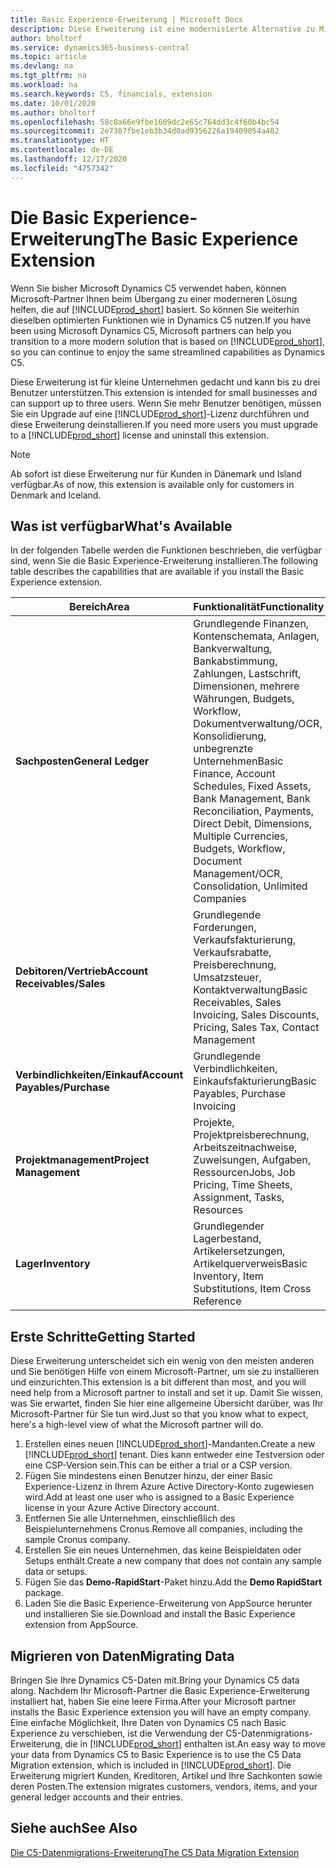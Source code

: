 ```yaml
---
title: Basic Experience-Erweiterung | Microsoft Docs
description: Diese Erweiterung ist eine modernisierte Alternative zu Microsoft Dynamics C5.
author: bholtorf
ms.service: dynamics365-business-central
ms.topic: article
ms.devlang: na
ms.tgt_pltfrm: na
ms.workload: na
ms.search.keywords: C5, financials, extension
ms.date: 10/01/2020
ms.author: bholtorf
ms.openlocfilehash: 58c8a66e9fbe1609dc2e65c764dd3c4f60b4bc54
ms.sourcegitcommit: 2e7307fbe1eb3b34d0ad9356226a19409054a402
ms.translationtype: HT
ms.contentlocale: de-DE
ms.lasthandoff: 12/17/2020
ms.locfileid: "4757342"
---
```

# <a name="the-basic-experience-extension"></a><span data-ttu-id="1ade5-103">Die Basic Experience-Erweiterung</span><span class="sxs-lookup"><span data-stu-id="1ade5-103">The Basic Experience Extension</span></span>
<span data-ttu-id="1ade5-104">Wenn Sie bisher Microsoft Dynamics C5 verwendet haben, können Microsoft-Partner Ihnen beim Übergang zu einer moderneren Lösung helfen, die auf [!INCLUDE[prod_short](includes/prod_short.md)] basiert. So können Sie weiterhin dieselben optimierten Funktionen wie in Dynamics C5 nutzen.</span><span class="sxs-lookup"><span data-stu-id="1ade5-104">If you have been using Microsoft Dynamics C5, Microsoft partners can help you transition to a more modern solution that is based on [!INCLUDE[prod_short](includes/prod_short.md)], so you can continue to enjoy the same streamlined capabilities as Dynamics C5.</span></span>

<span data-ttu-id="1ade5-105">Diese Erweiterung ist für kleine Unternehmen gedacht und kann bis zu drei Benutzer unterstützen.</span><span class="sxs-lookup"><span data-stu-id="1ade5-105">This extension is intended for small businesses and can support up to three users.</span></span> <span data-ttu-id="1ade5-106">Wenn Sie mehr Benutzer benötigen, müssen Sie ein Upgrade auf eine [!INCLUDE[prod_short](includes/prod_short.md)]-Lizenz durchführen und diese Erweiterung deinstallieren.</span><span class="sxs-lookup"><span data-stu-id="1ade5-106">If you need more users you must upgrade to a [!INCLUDE[prod_short](includes/prod_short.md)] license and uninstall this extension.</span></span>

> [!NOTE]
> <span data-ttu-id="1ade5-107">Ab sofort ist diese Erweiterung nur für Kunden in Dänemark und Island verfügbar.</span><span class="sxs-lookup"><span data-stu-id="1ade5-107">As of now, this extension is available only for customers in Denmark and Iceland.</span></span> 

## <a name="whats-available"></a><span data-ttu-id="1ade5-108">Was ist verfügbar</span><span class="sxs-lookup"><span data-stu-id="1ade5-108">What's Available</span></span>
<span data-ttu-id="1ade5-109">In der folgenden Tabelle werden die Funktionen beschrieben, die verfügbar sind, wenn Sie die Basic Experience-Erweiterung installieren.</span><span class="sxs-lookup"><span data-stu-id="1ade5-109">The following table describes the capabilities that are available if you install the Basic Experience extension.</span></span>

|<span data-ttu-id="1ade5-110">Bereich</span><span class="sxs-lookup"><span data-stu-id="1ade5-110">Area</span></span>  |<span data-ttu-id="1ade5-111">Funktionalität</span><span class="sxs-lookup"><span data-stu-id="1ade5-111">Functionality</span></span>  |
|---------|---------|
|<span data-ttu-id="1ade5-112">**Sachposten**</span><span class="sxs-lookup"><span data-stu-id="1ade5-112">**General Ledger**</span></span> |<span data-ttu-id="1ade5-113">Grundlegende Finanzen, Kontenschemata, Anlagen, Bankverwaltung, Bankabstimmung, Zahlungen, Lastschrift, Dimensionen, mehrere Währungen, Budgets, Workflow, Dokumentverwaltung/OCR, Konsolidierung, unbegrenzte Unternehmen</span><span class="sxs-lookup"><span data-stu-id="1ade5-113">Basic Finance, Account Schedules, Fixed Assets, Bank Management, Bank Reconciliation, Payments, Direct Debit, Dimensions, Multiple Currencies, Budgets, Workflow, Document Management/OCR, Consolidation, Unlimited Companies</span></span>|
|<span data-ttu-id="1ade5-114">**Debitoren/Vertrieb**</span><span class="sxs-lookup"><span data-stu-id="1ade5-114">**Account Receivables/Sales**</span></span> |<span data-ttu-id="1ade5-115">Grundlegende Forderungen, Verkaufsfakturierung, Verkaufsrabatte, Preisberechnung, Umsatzsteuer, Kontaktverwaltung</span><span class="sxs-lookup"><span data-stu-id="1ade5-115">Basic Receivables, Sales Invoicing, Sales Discounts, Pricing, Sales Tax, Contact Management</span></span> |
|<span data-ttu-id="1ade5-116">**Verbindlichkeiten/Einkauf**</span><span class="sxs-lookup"><span data-stu-id="1ade5-116">**Account Payables/Purchase**</span></span> |<span data-ttu-id="1ade5-117">Grundlegende Verbindlichkeiten, Einkaufsfakturierung</span><span class="sxs-lookup"><span data-stu-id="1ade5-117">Basic Payables, Purchase Invoicing</span></span> |
|<span data-ttu-id="1ade5-118">**Projektmanagement**</span><span class="sxs-lookup"><span data-stu-id="1ade5-118">**Project Management**</span></span> |<span data-ttu-id="1ade5-119">Projekte, Projektpreisberechnung, Arbeitszeitnachweise, Zuweisungen, Aufgaben, Ressourcen</span><span class="sxs-lookup"><span data-stu-id="1ade5-119">Jobs, Job Pricing, Time Sheets, Assignment, Tasks, Resources</span></span> |
|<span data-ttu-id="1ade5-120">**Lager**</span><span class="sxs-lookup"><span data-stu-id="1ade5-120">**Inventory**</span></span> |<span data-ttu-id="1ade5-121">Grundlegender Lagerbestand, Artikelersetzungen, Artikelquerverweis</span><span class="sxs-lookup"><span data-stu-id="1ade5-121">Basic Inventory, Item Substitutions, Item Cross Reference</span></span> |

## <a name="getting-started"></a><span data-ttu-id="1ade5-122">Erste Schritte</span><span class="sxs-lookup"><span data-stu-id="1ade5-122">Getting Started</span></span>
<span data-ttu-id="1ade5-123">Diese Erweiterung unterscheidet sich ein wenig von den meisten anderen und Sie benötigen Hilfe von einem Microsoft-Partner, um sie zu installieren und einzurichten.</span><span class="sxs-lookup"><span data-stu-id="1ade5-123">This extension is a bit different than most, and you will need help from a Microsoft partner to install and set it up.</span></span> <span data-ttu-id="1ade5-124">Damit Sie wissen, was Sie erwartet, finden Sie hier eine allgemeine Übersicht darüber, was Ihr Microsoft-Partner für Sie tun wird.</span><span class="sxs-lookup"><span data-stu-id="1ade5-124">Just so that you know what to expect, here's a high-level view of what the Microsoft partner will do.</span></span>

1. <span data-ttu-id="1ade5-125">Erstellen eines neuen [!INCLUDE[prod_short](includes/prod_short.md)]-Mandanten.</span><span class="sxs-lookup"><span data-stu-id="1ade5-125">Create a new [!INCLUDE[prod_short](includes/prod_short.md)] tenant.</span></span> <span data-ttu-id="1ade5-126">Dies kann entweder eine Testversion oder eine CSP-Version sein.</span><span class="sxs-lookup"><span data-stu-id="1ade5-126">This can be either a trial or a CSP version.</span></span>
2. <span data-ttu-id="1ade5-127">Fügen Sie mindestens einen Benutzer hinzu, der einer Basic Experience-Lizenz in Ihrem Azure Active Directory-Konto zugewiesen wird.</span><span class="sxs-lookup"><span data-stu-id="1ade5-127">Add at least one user who is assigned to a Basic Experience license in your Azure Active Directory account.</span></span>
3. <span data-ttu-id="1ade5-128">Entfernen Sie alle Unternehmen, einschließlich des Beispielunternehmens Cronus.</span><span class="sxs-lookup"><span data-stu-id="1ade5-128">Remove all companies, including the sample Cronus company.</span></span>
4. <span data-ttu-id="1ade5-129">Erstellen Sie ein neues Unternehmen, das keine Beispieldaten oder Setups enthält.</span><span class="sxs-lookup"><span data-stu-id="1ade5-129">Create a new company that does not contain any sample data or setups.</span></span>
5. <span data-ttu-id="1ade5-130">Fügen Sie das **Demo-RapidStart**-Paket hinzu.</span><span class="sxs-lookup"><span data-stu-id="1ade5-130">Add the **Demo RapidStart** package.</span></span> <!--what does the pockage contain?-->
6. <span data-ttu-id="1ade5-131">Laden Sie die Basic Experience-Erweiterung von AppSource herunter und installieren Sie sie.</span><span class="sxs-lookup"><span data-stu-id="1ade5-131">Download and install the Basic Experience extension from AppSource.</span></span>

## <a name="migrating-data"></a><span data-ttu-id="1ade5-132">Migrieren von Daten</span><span class="sxs-lookup"><span data-stu-id="1ade5-132">Migrating Data</span></span>
<span data-ttu-id="1ade5-133">Bringen Sie Ihre Dynamics C5-Daten mit.</span><span class="sxs-lookup"><span data-stu-id="1ade5-133">Bring your Dynamics C5 data along.</span></span> <span data-ttu-id="1ade5-134">Nachdem Ihr Microsoft-Partner die Basic Experience-Erweiterung installiert hat, haben Sie eine leere Firma.</span><span class="sxs-lookup"><span data-stu-id="1ade5-134">After your Microsoft partner installs the Basic Experience extension you will have an empty company.</span></span> <span data-ttu-id="1ade5-135">Eine einfache Möglichkeit, Ihre Daten von Dynamics C5 nach Basic Experience zu verschieben, ist die Verwendung der C5-Datenmigrations-Erweiterung, die in [!INCLUDE[prod_short](includes/prod_short.md)] enthalten ist.</span><span class="sxs-lookup"><span data-stu-id="1ade5-135">An easy way to move your data from Dynamics C5 to Basic Experience is to use the C5 Data Migration extension, which is included in [!INCLUDE[prod_short](includes/prod_short.md)].</span></span> <span data-ttu-id="1ade5-136">Die Erweiterung migriert Kunden, Kreditoren, Artikel und Ihre Sachkonten sowie deren Posten.</span><span class="sxs-lookup"><span data-stu-id="1ade5-136">The extension migrates customers, vendors, items, and your general ledger accounts and their entries.</span></span>

## <a name="see-also"></a><span data-ttu-id="1ade5-137">Siehe auch</span><span class="sxs-lookup"><span data-stu-id="1ade5-137">See Also</span></span>
[<span data-ttu-id="1ade5-138">Die C5-Datenmigrations-Erweiterung</span><span class="sxs-lookup"><span data-stu-id="1ade5-138">The C5 Data Migration Extension</span></span>](ui-extensions-c5-data-migration.md)